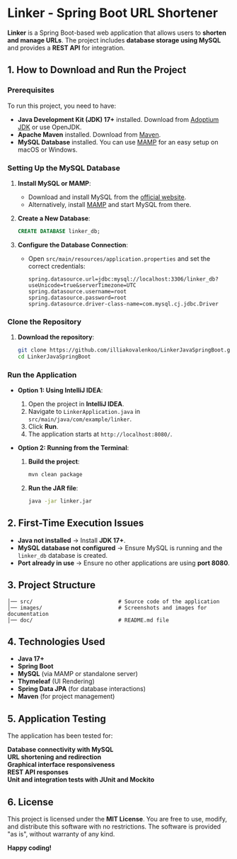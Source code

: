 # Linker - Spring Boot URL Shortener

**Linker** is a Spring Boot-based web application that allows users to **shorten and manage URLs**. The project includes **database storage using MySQL** and provides a **REST API** for integration.

## 1. How to Download and Run the Project

### **Prerequisites**

To run this project, you need to have:

- **Java Development Kit (JDK) 17+** installed. Download from [Adoptium JDK](https://adoptium.net/) or use OpenJDK.
- **Apache Maven** installed. Download from [Maven](https://maven.apache.org/download.cgi).
- **MySQL Database** installed. You can use [MAMP](https://www.mamp.info/en/) for an easy setup on macOS or Windows.

### **Setting Up the MySQL Database**

1. **Install MySQL or MAMP**:
   - Download and install MySQL from the [official website](https://dev.mysql.com/downloads/).
   - Alternatively, install [MAMP](https://www.mamp.info/en/) and start MySQL from there.

2. **Create a New Database**:
   ```sql
   CREATE DATABASE linker_db;
   ```

3. **Configure the Database Connection**:
   - Open `src/main/resources/application.properties` and set the correct credentials:
     ```properties
     spring.datasource.url=jdbc:mysql://localhost:3306/linker_db?useUnicode=true&serverTimezone=UTC
     spring.datasource.username=root
     spring.datasource.password=root
     spring.datasource.driver-class-name=com.mysql.cj.jdbc.Driver
     ```

### **Clone the Repository**

1. **Download the repository**:
   ```sh
   git clone https://github.com/illiakovalenkoo/LinkerJavaSpringBoot.git
   cd LinkerJavaSpringBoot
   ```

### **Run the Application**

- **Option 1: Using IntelliJ IDEA**:
  1. Open the project in **IntelliJ IDEA**.
  2. Navigate to `LinkerApplication.java` in `src/main/java/com/example/linker`.
  3. Click **Run**.
  4. The application starts at `http://localhost:8080/`.

- **Option 2: Running from the Terminal**:
  1. **Build the project**:
     ```sh
     mvn clean package
     ```
  2. **Run the JAR file**:
     ```sh
     java -jar linker.jar
     ```

## 2. First-Time Execution Issues

- **Java not installed** → Install **JDK 17+**.
- **MySQL database not configured** → Ensure MySQL is running and the `linker_db` database is created.
- **Port already in use** → Ensure no other applications are using **port 8080**.

## 3. Project Structure

```
│── src/                           # Source code of the application
│── images/                        # Screenshots and images for documentation
│── doc/                           # README.md file
```

## 4. Technologies Used

- **Java 17+**
- **Spring Boot**
- **MySQL** (via MAMP or standalone server)
- **Thymeleaf** (UI Rendering)
- **Spring Data JPA** (for database interactions)
- **Maven** (for project management)

## 5. Application Testing

The application has been tested for:

 **Database connectivity with MySQL**  
 **URL shortening and redirection**  
 **Graphical interface responsiveness**  
 **REST API responses**  
 **Unit and integration tests with JUnit and Mockito**  

## 6. License

This project is licensed under the **MIT License**. You are free to use, modify, and distribute this software with no restrictions. The software is provided "as is", without warranty of any kind.

 **Happy coding!**

